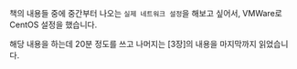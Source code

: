 책의 내용들 중에 중간부터 나오는 `실제 네트워크 설정`을 해보고 싶어서, VMWare로 CentOS 설정을 했습니다.

해당 내용을 하는데 20분 정도를 쓰고 나머지는 [3장]의 내용을 마지막까지 읽었습니다.
